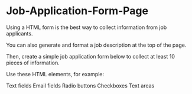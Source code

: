 # Job-Application-Form-Page
Using a HTML form is the best way to collect information from job applicants.

You can also generate and format a job description at the top of the page.

Then, create a simple job application form below to collect at least 10 pieces of information.

Use these HTML elements, for example:

Text fields
Email fields
Radio buttons
Checkboxes
Text areas
